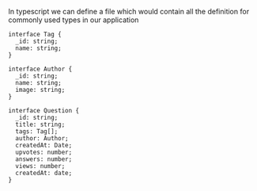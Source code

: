 In typescript we can define a file which would contain all the definition for commonly used types in our application

```tsx
interface Tag {
  _id: string;
  name: string;
}

interface Author {
  _id: string;
  name: string;
  image: string;
}

interface Question {
  _id: string;
  title: string;
  tags: Tag[];
  author: Author;
  createdAt: Date;
  upvotes: number;
  answers: number;
  views: number;
  createdAt: date;
}
```
